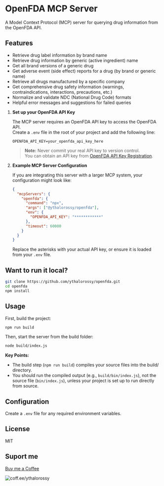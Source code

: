 # OpenFDA MCP Server

A Model Context Protocol (MCP) server for querying drug information from the OpenFDA API.

## Features

- Retrieve drug label information by brand name
- Retrieve drug information by generic (active ingredient) name
- Get all brand versions of a generic drug
- Get adverse event (side effect) reports for a drug (by brand or generic name)
- Retrieve all drugs manufactured by a specific company
- Get comprehensive drug safety information (warnings, contraindications, interactions, precautions, etc.)
- Normalize and validate NDC (National Drug Code) formats
- Helpful error messages and suggestions for failed queries

1. **Set up your OpenFDA API Key**

   The MCP server requires an OpenFDA API key to access the OpenFDA API.  
   Create a `.env` file in the root of your project and add the following line:

   ```env
   OPENFDA_API_KEY=your_openfda_api_key_here
   ```

   > **Note:** Never commit your real API key to version control.  
   > You can obtain an API key from [OpenFDA API Key Registration](https://open.fda.gov/apis/authentication/).

2. **Example MCP Server Configuration**

   If you are integrating this server with a larger MCP system, your configuration might look like:

   ```json
   {
     "mcpServers": {
       "openfda": {
         "command": "npx",
         "args": ["@ythalorossy/openfda"],
         "env": {
           "OPENFDA_API_KEY": "************"
         },
         "timeout": 60000
       }
     }
   }
   ```

   Replace the asterisks with your actual API key, or ensure it is loaded from your `.env` file.

## Want to run it local?

```bash
git clone https://github.com/ythalorossy/openfda.git
cd openfda
npm install
```

## Usage

First, build the project:

```bash
npm run build
```

Then, start the server from the build folder:

```bash
node build/index.js
```

**Key Points:**
- The build step (`npm run build`) compiles your source files into the build/ directory.
- You should run the compiled output (e.g., `build/bin/index.js`), not the source file (`bin/index.js`), unless your project is set up to run directly from source.


## Configuration

Create a `.env` file for any required environment variables.

## License

MIT 

## Suport me
[Buy me a Coffee](coff.ee/ythalorossy)

![coff.ee/ythalorossy](https://raw.githubusercontent.com/ythalorossy/openfda/refs/heads/main/bmc_qr.png "Buy me a Coffee")
